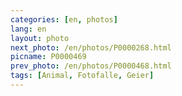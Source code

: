 ```yaml
---
categories: [en, photos]
lang: en
layout: photo
next_photo: /en/photos/P0000268.html
picname: P0000469
prev_photo: /en/photos/P0000468.html
tags: [Animal, Fotofalle, Geier]
---
```

